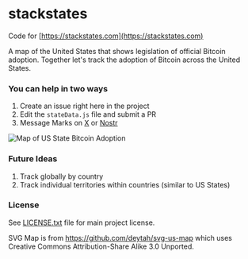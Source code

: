 # stackstates
Code for [https://stackstates.com](https://stackstates.com)

A map of the United States that shows legislation of official Bitcoin adoption. Together let's track the adoption of Bitcoin across the United States.

### You can help in two ways
1. Create an issue right here in the project
1. Edit the `stateData.js` file and submit a PR
1. Message Marks on [X](https://x.com/marks_ftw) or [Nostr](https://primal.net/marks)

![Map of US State Bitcoin Adoption](https://i.nostr.build/Rd5qWRxYlhVEjB3D.png)

### Future Ideas
1. Track globally by country
1. Track individual territories within countries (similar to US States)

### License
See [LICENSE.txt](LICENSE.txt) file for main project license.

SVG Map is from https://github.com/deytah/svg-us-map which uses Creative Commons Attribution-Share Alike 3.0 Unported.
